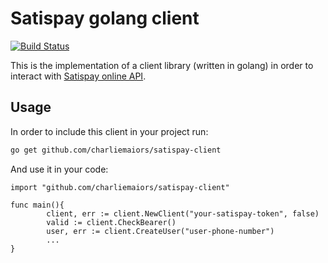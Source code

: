 # Satispay golang client
[![Build Status](https://travis-ci.org/charliemaiors/satispay-client.svg?branch=master)](https://travis-ci.org/charliemaiors/satispay-client)

This is the implementation of a client library (written in golang) in order to interact with [Satispay online API](https://s3-eu-west-1.amazonaws.com/docs.online.satispay.com/index.html).

## Usage

In order to include this client in your project run:

```bash
go get github.com/charliemaiors/satispay-client
```

And use it in your code:

```golang
import "github.com/charliemaiors/satispay-client"

func main(){
        client, err := client.NewClient("your-satispay-token", false)
        valid := client.CheckBearer()
        user, err := client.CreateUser("user-phone-number")
        ...
}
```